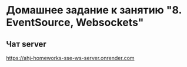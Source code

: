 # Домашнее задание к занятию "8. EventSource, Websockets"
## Чат server
  
https://ahj-homeworks-sse-ws-server.onrender.com  
